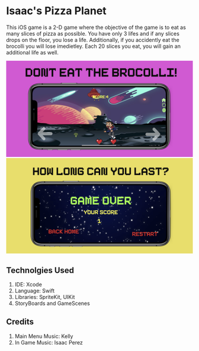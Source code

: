 # Isaac's Pizza Planet
This iOS game is a 2-D game where the objective of the game is to eat as 
many slices of pizza as possible. You have only 3 lifes and if any slices 
drops on the floor, you lose a life. Additionally, if you accidently eat 
the brocolli you will lose imedietley. Each 20 slices you eat, you will 
gain an additional life as well.

<img src = "images/dont.png">
<img src = images/exit.png>

## Technolgies Used
1. IDE: Xcode
2. Language: Swift
3. Libraries: SpriteKit, UIKit
4. StoryBoards and GameScenes

## Credits
1. Main Menu Music: Kelly 
2. In Game Music: Isaac Perez

